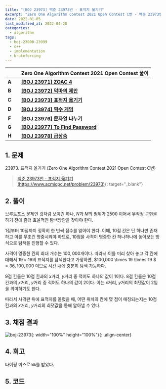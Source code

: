 ```yaml
---
title: "[BOJ 23973] 백준 23973번 - 표적지 옮기기"
excerpt: "Zero One Algorithm Contest 2021 Open Contest C번 - 백준 23973번 표적지 옮기기 풀이"
date: 2022-01-05
last_modified_at: 2022-04-20
categories:
  - algorithm
tags:
  - boj-23000-23999
  - c++
  - implementation
  - bruteforcing
---
```


|||Zero One Algorithm Contest 2021 Open Contest 풀이|
|:---:|:---:|:---|
|**A**||**[[BOJ 23971] ZOAC 4](https://burningfalls.github.io/algorithm/boj-23971/)**|
|**B**||**[[BOJ 23972] 악마의 제안](https://burningfalls.github.io/algorithm/boj-23972/)**|
|**C**||**[[BOJ 23973] 표적지 옮기기](https://burningfalls.github.io/algorithm/boj-23973/)**|
|**D**||**[[BOJ 23974] 짝수 게임](https://burningfalls.github.io/algorithm/boj-23974/)**|
|**F**||**[[BOJ 23976] 문자열 나누기](https://burningfalls.github.io/algorithm/boj-23976/)**|
|**G**||**[[BOJ 23977] To Find Password](https://burningfalls.github.io/algorithm/boj-23977/)**|
|**H**||**[[BOJ 23978] 급상승](https://burningfalls.github.io/algorithm/boj-23978/)**|

## 1. 문제
$23973$. 표적지 옮기기 (Zero One Algorithm Contest 2021 Open Contest C번)

> [백준 23973번 - 표적지 옮기기 (https://www.acmicpc.net/problem/23973)](https://www.acmicpc.net/problem/23973){: target="_blank"}

## 2. 풀이

브루트포스 문제인 것처럼 보이긴 하나, $N$과 $M$의 범위가 $2500$ 이어서 무작정 구현을 하기 전에 좀더 효율적인 탐색방안을 찾아야 한다.

$1$점부터 $10$점까지 정확히 한 번씩 점수를 얻어야 한다. 이때, $10$점 칸은 단 하나만 존재하고 이를 무조건 명중시켜야 하므로, $10$점을 사격이 명중한 칸 하나하나에 놓아보는 방식으로 탐색을 진행할 수 있다. 

사격이 명중한 칸의 최대 개수는 $100,000$개이다. 따라서 이를 미리 찾아 놓고 각 칸에 대해서 $19\times 19$의 표적지를 탐색한다고 가정하면, $100,000 \times 19 \times 19 $ $= 36,100,000$ 이므로 시간 내에 충분히 탐색 가능하다.

$9$점 칸들은 $10$점 칸과의 $x$거리, $y$거리 중 적어도 하나의 값이 $1$이다. $8$점 칸들은 $10$점 칸과의 $x$거리, $y$거리 중 적어도 하나의 값이 $2$이다. 이는 $x$거리, $y$거리의 최댓값이 $2$임을 의미하기도 한다. 

따라서 사격판 위에 표적지를 올렸을 때, 어떤 위치의 칸에 몇 점이 매칭되는지는 $10$점 칸과의 $x$거리, $y$거리의 최댓값을 통해 알아낼 수 있다. 

## 3. 채점 결과

![boj-23973](https://user-images.githubusercontent.com/30232837/160997394-70ca3d10-9d77-40c6-969e-90b5ac48679a.png "boj-23973"){: width="100%" height="100%"}{: .align-center}

## 4. 회고

타이핑 미스로 `WA`를 받았다.

## 5. 코드

<script src="https://gist.github.com/BurningFalls/17e0396f8eec71c78b306e17bb630b85.js"></script>